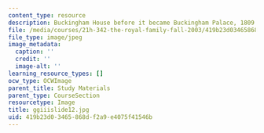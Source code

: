 ```yaml
---
content_type: resource
description: Buckingham House before it became Buckingham Palace, 1809.
file: /media/courses/21h-342-the-royal-family-fall-2003/419b23d03465868df2a9e4075f41546b_ggiiislide12.jpg
file_type: image/jpeg
image_metadata:
  caption: ''
  credit: ''
  image-alt: ''
learning_resource_types: []
ocw_type: OCWImage
parent_title: Study Materials
parent_type: CourseSection
resourcetype: Image
title: ggiiislide12.jpg
uid: 419b23d0-3465-868d-f2a9-e4075f41546b
---
```

